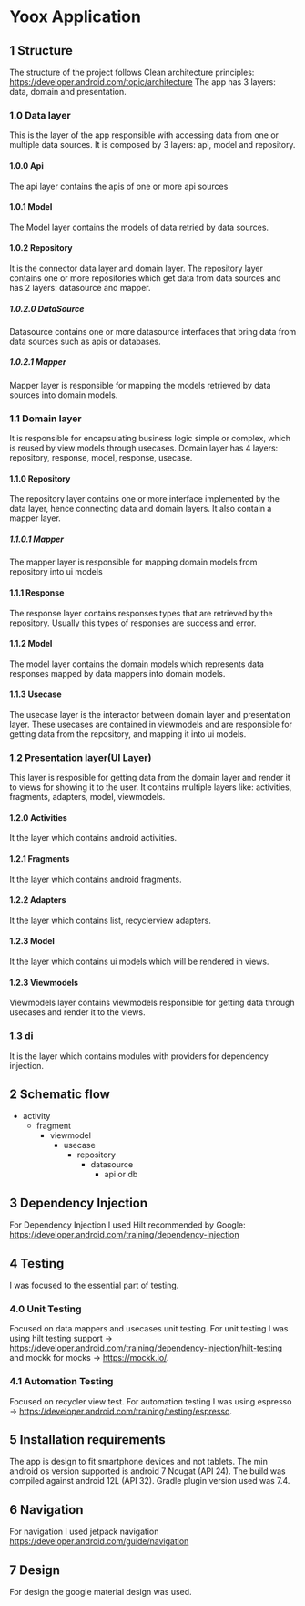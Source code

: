 # Yoox Application

## 1 Structure 
The structure of the project follows Clean architecture principles: https://developer.android.com/topic/architecture
The app has 3 layers: data, domain and presentation. 


### 1.0 Data layer
This is the layer of the app responsible with accessing data from one or multiple data sources.
It is composed by 3 layers: api, model and repository.

#### 1.0.0 Api
The api layer contains the apis of one or more api sources

#### 1.0.1 Model
The Model layer contains the models of data retried by data sources.

#### 1.0.2 Repository
It is the connector data layer and domain layer.
The repository layer contains one or more repositories which get data from data sources and has 2 layers:
datasource and mapper.

##### 1.0.2.0 DataSource
Datasource contains one or more datasource interfaces that bring data from data sources such as  apis or databases.

##### 1.0.2.1 Mapper
Mapper layer is responsible for mapping the models retrieved by data sources into domain models.


### 1.1 Domain layer
It is responsible for encapsulating business logic simple or complex, which is reused by view models through usecases.
Domain layer has 4 layers: repository, response, model, response, usecase.

#### 1.1.0 Repository
The repository layer contains one or more interface implemented by the data layer, hence connecting data and domain layers.
It also contain a mapper layer.

##### 1.1.0.1 Mapper
The mapper layer is responsible for mapping domain models from repository into ui models

#### 1.1.1 Response
The response layer contains responses types that are retrieved by the repository. 
Usually this types of responses are success and error.

#### 1.1.2 Model
The model layer contains the domain models which represents data responses mapped by data mappers into domain models.

#### 1.1.3 Usecase
The usecase layer is the interactor between domain layer and presentation layer. 
These usecases are contained in viewmodels and are responsible for getting data from the repository, 
and mapping it into ui models.


### 1.2 Presentation layer(UI Layer)
This layer is resposible for getting data from the domain layer and render it to views for showing it to the user.
It contains multiple layers like: activities, fragments, adapters, model, viewmodels.

#### 1.2.0 Activities
It the layer which contains android activities.

#### 1.2.1 Fragments
It the layer which contains android fragments.

#### 1.2.2 Adapters
It the layer which contains list, recyclerview adapters.

#### 1.2.3 Model
It the layer which contains ui models which will be rendered in views.

#### 1.2.3 Viewmodels
Viewmodels layer contains viewmodels responsible for getting data through usecases and render it to the views.


### 1.3 di
It is the layer which contains modules with providers for dependency injection.


## 2 Schematic flow
- activity 
  - fragment
    - viewmodel
      - usecase
        - repository
          - datasource
            - api or db


## 3 Dependency Injection
For Dependency Injection I used Hilt recommended by Google:
https://developer.android.com/training/dependency-injection

## 4 Testing
I was focused to the essential part of testing. 

### 4.0 Unit Testing
Focused on data mappers and usecases unit testing. 
For unit testing I was using hilt testing support -> https://developer.android.com/training/dependency-injection/hilt-testing
and mockk for mocks -> https://mockk.io/.

### 4.1 Automation Testing
Focused on recycler view test.
For automation testing I was using espresso -> https://developer.android.com/training/testing/espresso.

## 5 Installation requirements
The app is design to fit smartphone devices and not tablets.
The min android os version supported is android 7 Nougat (API 24).
The build was compiled against android 12L (API 32).
Gradle plugin version used was 7.4.

## 6 Navigation
For navigation I used jetpack navigation
https://developer.android.com/guide/navigation

## 7 Design 
For design the google material design was used.

